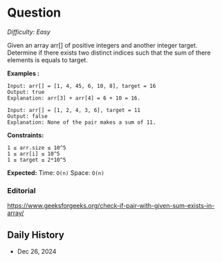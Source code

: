 # Question 

_Difficulty: Easy_

Given an array arr[] of positive integers and another integer target. Determine if there exists two distinct indices such that the sum of there elements is equals to target.

**Examples :**
```
Input: arr[] = [1, 4, 45, 6, 10, 8], target = 16
Output: true
Explanation: arr[3] + arr[4] = 6 + 10 = 16.

Input: arr[] = [1, 2, 4, 3, 6], target = 11
Output: false
Explanation: None of the pair makes a sum of 11.
```

**Constraints:**
```
1 ≤ arr.size ≤ 10^5
1 ≤ arr[i] ≤ 10^5
1 ≤ target ≤ 2*10^5
```

**Expected:**
Time: `O(n)`
Space: `O(n)`

### Editorial
https://www.geeksforgeeks.org/check-if-pair-with-given-sum-exists-in-array/

## Daily History
- Dec 26, 2024